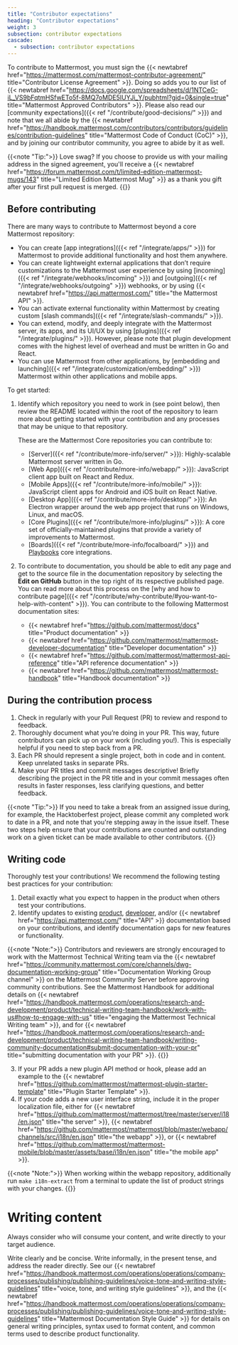 ```yaml
---
title: "Contributor expectations"
heading: "Contributor expectations"
weight: 3
subsection: contributor expectations
cascade:
  - subsection: contributor expectations
---
```


To contribute to Mattermost, you must sign the {{< newtabref href="https://mattermost.com/mattermost-contributor-agreement/" title="Contributor License Agreement" >}}. Doing so adds you to our list of {{< newtabref href="https://docs.google.com/spreadsheets/d/1NTCeG-iL_VS9bFqtmHSfwETo5f-8MQ7oMDE5IUYJi_Y/pubhtml?gid=0&single=true" title="Mattermost Approved Contributors" >}}. 
Please also read our [community expectations]({{< ref "/contribute/good-decisions/" >}}) and note that we all abide by the {{< newtabref href="https://handbook.mattermost.com/contributors/contributors/guidelines/contribution-guidelines" title="Mattermost Code of Conduct (CoC)" >}}, and by joining our contributor community, you agree to abide by it as well.

{{<note "Tip:">}}
Love swag? If you choose to provide us with your mailing address in the signed agreement, you'll receive a {{< newtabref href="https://forum.mattermost.com/t/limited-edition-mattermost-mugs/143" title="Limited Edition Mattermost Mug" >}} as a thank you gift after your first pull request is merged.
{{</note>}}


## Before contributing

There are many ways to contribute to Mattermost beyond a core Mattermost repository:
- You can create [app integrations]({{< ref "/integrate/apps/" >}}) for Mattermost to provide additional functionality and host them anywhere.
- You can create lightweight external applications that don’t require customizations to the Mattermost user experience by using [incoming]({{< ref "/integrate/webhooks/incoming" >}}) and [outgoing]({{< ref "/integrate/webhooks/outgoing" >}}) webhooks, or by using {{< newtabref href="https://api.mattermost.com/" title="the Mattermost API" >}}.
- You can activate external functionality within Mattermost by creating custom [slash commands]({{< ref "/integrate/slash-commands/" >}}).
- You can extend, modify, and deeply integrate with the Mattermost server, its apps, and its UI/UX by using [plugins]({{< ref "/integrate/plugins/" >}}). However, please note that plugin development comes with the highest level of overhead and must be written in Go and React.
- You can use Mattermost from other applications, by [embedding and launching]({{< ref "/integrate/customization/embedding/" >}}) Mattermost within other applications and mobile apps.

To get started:

1. Identify which repository you need to work in (see point below), then review the README located within the root of the repository to learn more about getting started with your contribution and any processes that may be unique to that repository.

    These are the Mattermost Core repositories you can contribute to:
     - [Server]({{< ref "/contribute/more-info/server/" >}}): Highly-scalable Mattermost server written in Go.
     - [Web App]({{< ref "/contribute/more-info/webapp/" >}}): JavaScript client app built on React and Redux.
     - [Mobile Apps]({{< ref "/contribute/more-info/mobile/" >}}): JavaScript client apps for Android and iOS built on React Native.
     - [Desktop App]({{< ref "/contribute/more-info/desktop/" >}}): An Electron wrapper around the web app project that runs on Windows, Linux, and macOS.
     - [Core Plugins]({{< ref "/contribute/more-info/plugins/" >}}): A core set of officially-maintained plugins that provide a variety of improvements to Mattermost.
     - [Boards]({{< ref "/contribute/more-info/focalboard/" >}}) and [Playbooks](https://github.com/mattermost/mattermost-plugin-playbooks) core integrations.

2. To contribute to documentation, you should be able to edit any page and get to the source file in the documentation repository by selecting the **Edit on GitHub** button in the top right of its respective published page. You can read more about this process on the [why and how to contribute page]({{< ref "/contribute/why-contribute/#you-want-to-help-with-content" >}}). You can contribute to the following Mattermost documentation sites:

    - {{< newtabref href="https://github.com/mattermost/docs" title="Product documentation" >}}
    - {{< newtabref href="https://github.com/mattermost/mattermost-developer-documentation" title="Developer documentation" >}}
    - {{< newtabref href="https://github.com/mattermost/mattermost-api-reference" title="API reference documentation" >}}
    - {{< newtabref href="https://github.com/mattermost/mattermost-handbook" title="Handbook documentation" >}}

## During the contribution process

1. Check in regularly with your Pull Request (PR) to review and respond to feedback.
2. Thoroughly document what you’re doing in your PR. This way, future contributors can pick up on your work (including you!). This is especially helpful if you need to step back from a PR.
3. Each PR should represent a single project, both in code and in content. Keep unrelated tasks in separate  PRs.
4. Make your PR titles and commit messages descriptive! Briefly describing the project in the PR title and in your commit messages often results in faster responses, less clarifying questions, and better feedback.

{{<note "Tip:">}}
If you need to take a break from an assigned issue during, for example, the Hacktoberfest project, please commit any completed work to date in a PR, and note that you're stepping away in the issue itself. These two steps help ensure that your contributions are counted and outstanding work on a given ticket can be made available to other contributors.
{{</note>}}

## Writing code

Thoroughly test your contributions! We recommend the following testing best practices for your contribution:
1. Detail exactly what you expect to happen in the product when others test your contributions.
2. Identify updates to existing [product](https://docs.mattermost.com/), [developer](https://developers.mattermost.com/), and/or {{< newtabref href="https://api.mattermost.com/" title="API" >}} documentation based on your contributions, and identify documentation gaps for new features or functionality. 

{{<note "Note:">}}
   Contributors and reviewers are strongly encouraged to work with the Mattermost Technical Writing team via the {{< newtabref href="https://community.mattermost.com/core/channels/dwg-documentation-working-group" title="Documentation Working Group channel" >}} on the Mattermost Community Server before approving community contributions. See the Mattermost Handbook for additional details on {{< newtabref href="https://handbook.mattermost.com/operations/research-and-development/product/technical-writing-team-handbook/work-with-us#how-to-engage-with-us" title="engaging the Mattermost Technical Writing team" >}}, and for {{< newtabref href="https://handbook.mattermost.com/operations/research-and-development/product/technical-writing-team-handbook/writing-community-documentation#submit-documentation-with-your-pr" title="submitting documentation with your PR" >}}.
   {{</note>}}


3. If your PR adds a new plugin API method or hook, please add an example to the {{< newtabref href="https://github.com/mattermost/mattermost-plugin-starter-template" title="Plugin Starter Template" >}}.
4. If your code adds a new user interface string, include it in the proper localization file, either for {{< newtabref href="https://github.com/mattermost/mattermost/tree/master/server/i18/en.json" title="the server" >}}, {{< newtabref href="https://github.com/mattermost/mattermost/blob/master/webapp/channels/src/i18n/en.json" title="the webapp" >}}, or {{< newtabref href="https://github.com/mattermost/mattermost-mobile/blob/master/assets/base/i18n/en.json" title="the mobile app" >}}. 


{{<note "Note:">}}
When working within the webapp repository, additionally run `make i18n-extract` from a terminal to update the list of product strings with your changes.
{{</note>}}

# Writing content

Always consider who will consume your content, and write directly to your target audience.

Write clearly and be concise. Write informally, in the present tense, and address the reader directly. See our {{< newtabref href="https://handbook.mattermost.com/operations/operations/company-processes/publishing/publishing-guidelines/voice-tone-and-writing-style-guidelines" title="voice, tone, and writing style guidelines" >}}, and the {{< newtabref href="https://handbook.mattermost.com/operations/operations/company-processes/publishing/publishing-guidelines/voice-tone-and-writing-style-guidelines" title="Mattermost Documentation Style Guide" >}} for details on general writing principles, syntax used to format content, and common terms used to describe product functionality.
